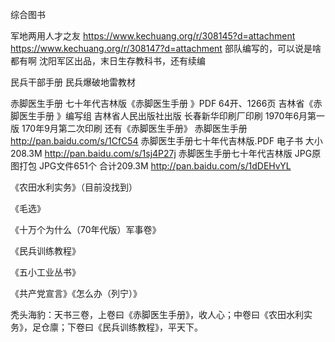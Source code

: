 综合图书





军地两用人才之友
https://www.kechuang.org/r/308145?d=attachment
https://www.kechuang.org/r/308147?d=attachment
部队编写的，可以说是啥都有啊
沈阳军区出品，末日生存教科书，还有续编

民兵干部手册
民兵爆破地雷教材

赤脚医生手册
七十年代吉林版《赤脚医生手册 》PDF
64开、1266页
吉林省《赤脚医生手册 》编写组
吉林省人民出版社出版
长春新华印刷厂印刷
1970年6月第一版 170年9月第二次印刷
还有《赤脚医生手册》
赤脚医生手册
http://pan.baidu.com/s/1CfC54
赤脚医生手册七十年代吉林版.PDF 电子书 大小208.3M
http://pan.baidu.com/s/1sj4P27j
赤脚医生手册七十年代吉林版 JPG原图打包 JPG文件651个 合计209.3M
http://pan.baidu.com/s/1dDEHvYL

《农田水利实务》（目前没找到）

《毛选》

《十万个为什么（70年代版）军事卷》

《民兵训练教程》

《五小工业丛书》

《共产党宣言》《怎么办（列宁）》

秃头海豹：天书三卷，上卷曰《赤脚医生手册》，收人心；中卷曰《农田水利实务》，足仓廪；下卷曰《民兵训练教程》，平天下。

